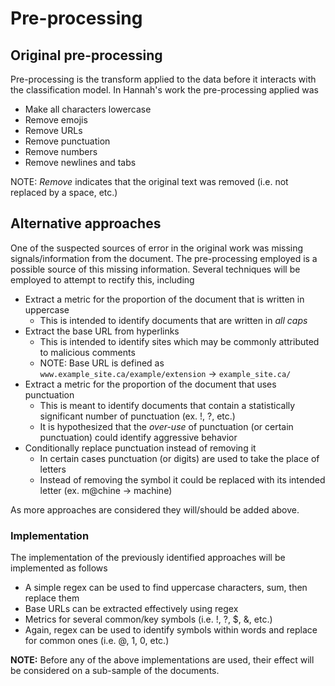 # Pre-processing

## Original pre-processing

Pre-processing is the transform applied to the data before it interacts with the classification model.
In Hannah's work the pre-processing applied was

* Make all characters lowercase
* Remove emojis
* Remove URLs
* Remove punctuation
* Remove numbers
* Remove newlines and tabs

NOTE: *Remove* indicates that the original text was removed (i.e. not replaced by a space, etc.)

## Alternative approaches

One of the suspected sources of error in the original work was missing signals/information from the document.
The pre-processing employed is a possible source of this missing information.
Several techniques will be employed to attempt to rectify this, including

* Extract a metric for the proportion of the document that is written in uppercase
  * This is intended to identify documents that are written in *all caps*
* Extract the base URL from hyperlinks
  * This is intended to identify sites which may be commonly attributed to malicious comments
  * NOTE: Base URL is defined as `www.example_site.ca/example/extension` -> `example_site.ca/`
* Extract a metric for the proportion of the document that uses punctuation
  * This is meant to identify documents that contain a statistically significant number of punctuation (ex. !, ?, etc.)
  * It is hypothesized that the *over-use* of punctuation (or certain punctuation) could identify aggressive behavior
* Conditionally replace punctuation instead of removing it
  * In certain cases punctuation (or digits) are used to take the place of letters
  * Instead of removing the symbol it could be replaced with its intended letter (ex. m@chine -> machine)

As more approaches are considered they will/should be added above.

### Implementation

The implementation of the previously identified approaches will be implemented as follows

* A simple regex can be used to find uppercase characters, sum, then replace them
* Base URLs can be extracted effectively using regex
* Metrics for several common/key symbols (i.e. !, ?, $, &, etc.)
* Again, regex can be used to identify symbols within words and replace for common ones (i.e. @, 1, 0, etc.)

**NOTE:** Before any of the above implementations are used, their effect will be considered on a sub-sample of the documents.